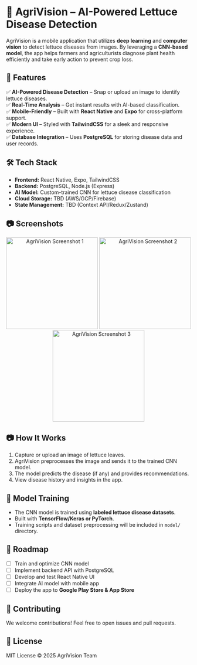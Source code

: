 ﻿# 🌱 AgriVision – AI-Powered Lettuce Disease Detection  

AgriVision is a mobile application that utilizes **deep learning** and **computer vision** to detect lettuce diseases from images. By leveraging a **CNN-based model**, the app helps farmers and agriculturists diagnose plant health efficiently and take early action to prevent crop loss.  

## 🚀 Features  

✅ **AI-Powered Disease Detection** – Snap or upload an image to identify lettuce diseases.  
✅ **Real-Time Analysis** – Get instant results with AI-based classification.  
✅ **Mobile-Friendly** – Built with **React Native** and **Expo** for cross-platform support.  
✅ **Modern UI** – Styled with **TailwindCSS** for a sleek and responsive experience.  
✅ **Database Integration** – Uses **PostgreSQL** for storing disease data and user records.  

## 🛠️ Tech Stack  

- **Frontend:** React Native, Expo, TailwindCSS  
- **Backend:** PostgreSQL, Node.js (Express)  
- **AI Model:** Custom-trained CNN for lettuce disease classification  
- **Cloud Storage:** TBD (AWS/GCP/Firebase)  
- **State Management:** TBD (Context API/Redux/Zustand)  

## 📷 Screenshots  

<p align="center">  

  <img src="https://github.com/user-attachments/assets/35115f2b-6412-424f-8362-c9ac8c898d98" width="250" alt="AgriVision Screenshot 1"/>  
  <img src="https://github.com/user-attachments/assets/fa00c470-fa9a-48c8-accf-0c356db67d61" width="250" alt="AgriVision Screenshot 2"/>  
  <img src="https://github.com/user-attachments/assets/2558198d-739e-477c-bb14-c9c1a4a340ee" width="250" alt="AgriVision Screenshot 3"/>  
</p>  

## 📷 How It Works  

1. Capture or upload an image of lettuce leaves.  
2. AgriVision preprocesses the image and sends it to the trained CNN model.  
3. The model predicts the disease (if any) and provides recommendations.  
4. View disease history and insights in the app.  

## 🤖 Model Training  

- The CNN model is trained using **labeled lettuce disease datasets**.  
- Built with **TensorFlow/Keras or PyTorch**.  
- Training scripts and dataset preprocessing will be included in `model/` directory.  

## 📌 Roadmap  

- [ ] Train and optimize CNN model  
- [ ] Implement backend API with PostgreSQL  
- [ ] Develop and test React Native UI  
- [ ] Integrate AI model with mobile app  
- [ ] Deploy the app to **Google Play Store & App Store**  

## 🎯 Contributing  

We welcome contributions! Feel free to open issues and pull requests.  

## 📝 License  

MIT License © 2025 AgriVision Team  
